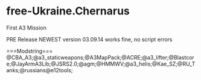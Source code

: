 free-Ukraine.Chernarus
======================

First A3 Mission

PRE Release NEWEST version 03.09.14
works fine, no script errors 

===Modstring===
@CBA_A3;@a3_staticweapons;@A3MapPack;@ACRE;@a3_lifter;@Blastcore;@JayArmA3Lib;@JSRS2.0;@agm;@HMMWV;@a3_helis;@Kae_SZ;@RU_Tanks;@russians@e12tools;
